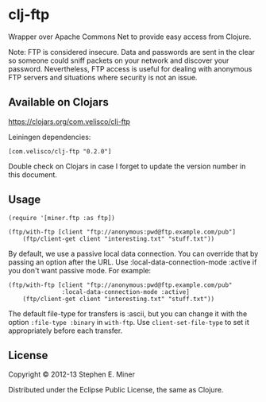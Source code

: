# clj-ftp

Wrapper over Apache Commons Net to provide easy access from Clojure.

Note: FTP is considered insecure.  Data and passwords are sent in the
clear so someone could sniff packets on your network and discover
your password.  Nevertheless, FTP access is useful for dealing with anonymous
FTP servers and situations where security is not an issue.

## Available on Clojars

https://clojars.org/com.velisco/clj-ftp

Leiningen dependencies:

	[com.velisco/clj-ftp "0.2.0"]
	
Double check on Clojars in case I forget to update the version number in this document.

## Usage

    (require '[miner.ftp :as ftp])

    (ftp/with-ftp [client "ftp://anonymous:pwd@ftp.example.com/pub"]
		(ftp/client-get client "interesting.txt" "stuff.txt"))
		
By default, we use a passive local data connection.  You can override that by passing an option
after the URL.  Use :local-data-connection-mode :active if you don't want passive mode.  For
example:

    (ftp/with-ftp [client "ftp://anonymous:pwd@ftp.example.com/pub" 
	               :local-data-connection-mode :active]
		(ftp/client-get client "interesting.txt" "stuff.txt"))

The default file-type for transfers is :ascii, but you can change it with the option `:file-type
:binary` in `with-ftp`.  Use `client-set-file-type` to set it appropriately before each transfer.

## License

Copyright © 2012-13 Stephen E. Miner

Distributed under the Eclipse Public License, the same as Clojure.
